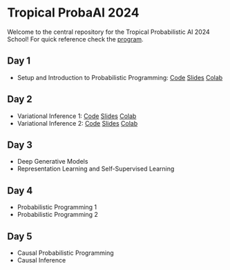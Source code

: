 # Tropical ProbaAI 2024

Welcome to the central repository for the Tropical Probabilistic AI 2024 School! For quick reference check the [program](https://tropical.probabilistic.ai/program/).

## Day 1
- Setup and Introduction to Probabilistic Programming: [Code](day1) [Slides](day1) [Colab](day1)

## Day 2 
- Variational Inference 1: [Code](day2) [Slides](day2) [Colab](day2)
- Variational Inference 2: [Code](day2) [Slides](day2) [Colab](day2)

## Day 3
- Deep Generative Models
- Representation Learning and Self-Supervised Learning

## Day 4
- Probabilistic Programming 1
- Probabilistic Programming 2

## Day 5
- Causal Probabilistic Programming
- Causal Inference
